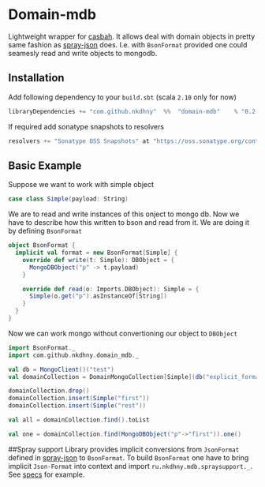 # Domain-mdb

Lightweight wrapper for [casbah](https://github.com/nkdhny/domain-mdb.git). It allows deal with domain objects in pretty same fashion as [spray-json](https://github.com/spray/spray-json) does.
I.e. with `BsonFormat` provided one could seamesly read and write objects to mongodb.

## Installation

Add following dependency to your `build.sbt` (scala `2.10` only for now)

```scala
libraryDependencies += "com.github.nkdhny"  %%  "domain-mdb"    % "0.2-SNAPSHOT"
```

If required add sonatype snapshots to resolvers

```scala
resolvers += "Sonatype OSS Snapshots" at "https://oss.sonatype.org/content/repositories/snapshots"
```

## Basic Example

Suppose we want to work  with simple object
```scala
case class Simple(payload: String)
```
We are to read and write instances of this onject to mongo db. Now we have to describe how this written to bson and read from it. We are doing it by  defining `BsonFormat`

```scala
object BsonFormat {
  implicit val format = new BsonFormat[Simple] {
	override def write(t: Simple): DBObject = {
	  MongoDBObject("p" -> t.payload)
	}

	override def read(o: Imports.DBObject): Simple = {
	  Simple(o.get("p").asInstanceOf[String])
	}
  }
}
```

Now we can work mongo without convertioning our object to `DBObject`

```scala
import BsonFormat._
import com.github.nkdhny.domain_mdb._ 

val db = MongoClient()("test")
val domainCollection = DomainMongoCollection[Simple](db("explicit_format"))

domainCollection.drop()
domainCollection.insert(Simple("first"))
domainCollection.insert(Simple("rest"))

val all = domainCollection.find().toList

val one = domainCollection.find(MongoDBObject("p"->"first")).one()
```

##Spray support
Library provides implicit conversions from `JsonFormat` defined in [spray-json](https://github.com/spray/spray-json) to `BsonFormat`. 
To build `BsonFormat` one have to bring implicit `Json-Format` into context and import `ru.nkdhny.mdb.spraysupport._`. See [specs](./src/test/scala/ru/nkdhny/mdb/DomainMongoCollectionTest.scala) for example.
